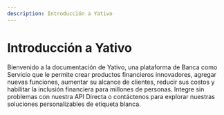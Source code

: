 ```yaml
---
description: Introducción a Yativo
---
```


# Introducción a Yativo

Bienvenido a la documentación de Yativo, una plataforma de Banca como Servicio que le permite crear productos financieros innovadores, agregar nuevas funciones, aumentar su alcance de clientes, reducir sus costos y habilitar la inclusión financiera para millones de personas. Integre sin problemas con nuestra API Directa o contáctenos para explorar nuestras soluciones personalizables de etiqueta blanca.
